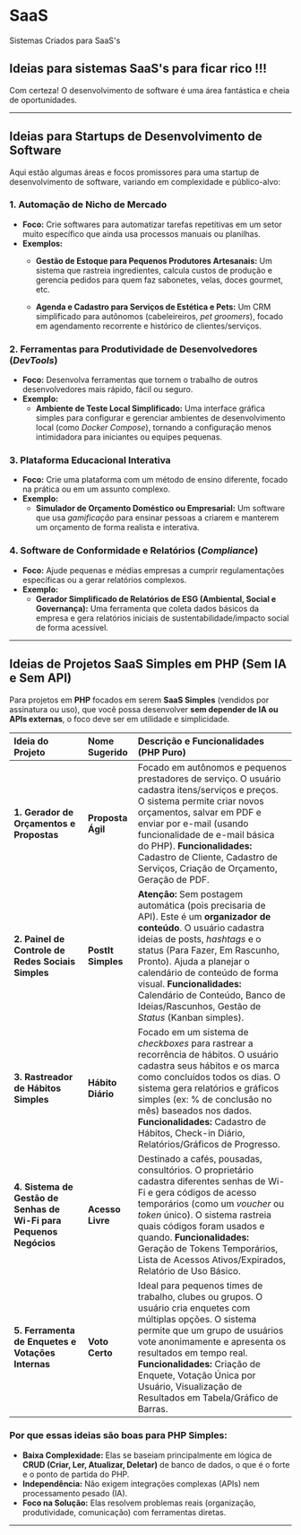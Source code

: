 # SaaS
Sistemas Criados para SaaS's


## Ideias para sistemas SaaS's para ficar rico !!! 

Com certeza! O desenvolvimento de software é uma área fantástica e cheia de oportunidades.

---

## Ideias para Startups de Desenvolvimento de Software

Aqui estão algumas áreas e focos promissores para uma startup de desenvolvimento de software, variando em complexidade e público-alvo:

### 1. **Automação de Nicho de Mercado**
* **Foco:** Crie softwares para automatizar tarefas repetitivas em um setor muito específico que ainda usa processos manuais ou planilhas.
* **Exemplos:**
    * **Gestão de Estoque para Pequenos Produtores Artesanais:** Um sistema que rastreia ingredientes, calcula custos de produção e gerencia pedidos para quem faz sabonetes, velas, doces gourmet, etc.
    
    * **Agenda e Cadastro para Serviços de Estética e Pets:** Um CRM simplificado para autônomos (cabeleireiros, *pet groomers*), focado em agendamento recorrente e histórico de clientes/serviços.

### 2. **Ferramentas para Produtividade de Desenvolvedores (*DevTools*)**
* **Foco:** Desenvolva ferramentas que tornem o trabalho de outros desenvolvedores mais rápido, fácil ou seguro.
* **Exemplo:**
    * **Ambiente de Teste Local Simplificado:** Uma interface gráfica simples para configurar e gerenciar ambientes de desenvolvimento local (como *Docker Compose*), tornando a configuração menos intimidadora para iniciantes ou equipes pequenas.

### 3. **Plataforma Educacional Interativa**
* **Foco:** Crie uma plataforma com um método de ensino diferente, focado na prática ou em um assunto complexo.
* **Exemplo:**
    * **Simulador de Orçamento Doméstico ou Empresarial:** Um software que usa *gamificação* para ensinar pessoas a criarem e manterem um orçamento de forma realista e interativa.

### 4. **Software de Conformidade e Relatórios (*Compliance*)**
* **Foco:** Ajude pequenas e médias empresas a cumprir regulamentações específicas ou a gerar relatórios complexos.
* **Exemplo:**
    * **Gerador Simplificado de Relatórios de ESG (Ambiental, Social e Governança):** Uma ferramenta que coleta dados básicos da empresa e gera relatórios iniciais de sustentabilidade/impacto social de forma acessível.

---

## Ideias de Projetos SaaS Simples em PHP (Sem IA e Sem API)

Para projetos em **PHP** focados em serem **SaaS Simples** (vendidos por assinatura ou uso), que você possa desenvolver **sem depender de IA ou APIs externas**, o foco deve ser em utilidade e simplicidade.

| Ideia do Projeto | Nome Sugerido | Descrição e Funcionalidades (PHP Puro) |
| :--- | :--- | :--- |
| **1. Gerador de Orçamentos e Propostas** | **Proposta Ágil** | Focado em autônomos e pequenos prestadores de serviço. O usuário cadastra itens/serviços e preços. O sistema permite criar novos orçamentos, salvar em PDF e enviar por e-mail (usando funcionalidade de e-mail básica do PHP). **Funcionalidades:** Cadastro de Cliente, Cadastro de Serviços, Criação de Orçamento, Geração de PDF. |
| **2. Painel de Controle de Redes Sociais Simples** | **PostIt Simples** | **Atenção:** Sem postagem automática (pois precisaria de API). Este é um **organizador de conteúdo**. O usuário cadastra ideias de posts, *hashtags* e o status (Para Fazer, Em Rascunho, Pronto). Ajuda a planejar o calendário de conteúdo de forma visual. **Funcionalidades:** Calendário de Conteúdo, Banco de Ideias/Rascunhos, Gestão de *Status* (Kanban simples). |
| **3. Rastreador de Hábitos Simples** | **Hábito Diário** | Focado em um sistema de *checkboxes* para rastrear a recorrência de hábitos. O usuário cadastra seus hábitos e os marca como concluídos todos os dias. O sistema gera relatórios e gráficos simples (ex: \% de conclusão no mês) baseados nos dados. **Funcionalidades:** Cadastro de Hábitos, Check-in Diário, Relatórios/Gráficos de Progresso. |
| **4. Sistema de Gestão de Senhas de Wi-Fi para Pequenos Negócios** | **Acesso Livre** | Destinado a cafés, pousadas, consultórios. O proprietário cadastra diferentes senhas de Wi-Fi e gera códigos de acesso temporários (como um *voucher* ou *token* único). O sistema rastreia quais códigos foram usados e quando. **Funcionalidades:** Geração de Tokens Temporários, Lista de Acessos Ativos/Expirados, Relatório de Uso Básico. |
| **5. Ferramenta de Enquetes e Votações Internas** | **Voto Certo** | Ideal para pequenos times de trabalho, clubes ou grupos. O usuário cria enquetes com múltiplas opções. O sistema permite que um grupo de usuários vote anonimamente e apresenta os resultados em tempo real. **Funcionalidades:** Criação de Enquete, Votação Única por Usuário, Visualização de Resultados em Tabela/Gráfico de Barras. |

### Por que essas ideias são boas para PHP Simples:

* **Baixa Complexidade:** Elas se baseiam principalmente em lógica de **CRUD (Criar, Ler, Atualizar, Deletar)** de banco de dados, o que é o forte e o ponto de partida do PHP.
* **Independência:** Não exigem integrações complexas (APIs) nem processamento pesado (IA).
* **Foco na Solução:** Elas resolvem problemas reais (organização, produtividade, comunicação) com ferramentas diretas.

---
